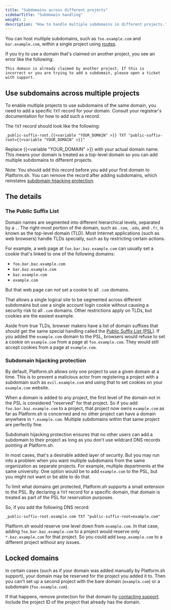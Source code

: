 ```yaml
---
title: "Subdomains across different projects"
sidebarTitle: "Subdomain handling"
weight: 2
description: "How to handle multiple subdomains in different projects."
---
```


You can host multiple subdomains, such as `foo.example.com` and `bar.example.com`,
within a single project using [routes](../../define-routes/_index.md).

If you try to use a domain that's claimed on another project, you see an error like the following:

```text
This domain is already claimed by another project. If this is incorrect or you are trying to add a subdomain, please open a ticket with support.
```

## Use subdomains across multiple projects

To enable multiple projects to use subdomains of the same domain,
you need to add a specific `TXT` record for your domain.
Consult your registrar's documentation for how to add such a record.

The `TXT` record should look like the following:

```text
_public-suffix-root.{{<variable "YOUR_DOMAIN" >}} TXT "public-suffix-root={{<variable "YOUR_DOMAIN" >}}"
```

Replace {{<variable "YOUR_DOMAIN" >}} with your actual domain name.
This means your domain is treated as a top-level domain
so you can add multiple subdomains to different projects.

Note: You should add this record before you add your first domain to Platform.sh.
You can remove the record after adding subdomains, which reinstates [subdomain hijacking protection](#subdomain-hijacking-protection).

## The details

### The Public Suffix List

Domain names are segmented into different hierarchical levels, separated by a `.`.
The right-most portion of the domain, such as `.com`, `.edu`, and `.fr`,
is known as the top-level domain (TLD).
Most Internet applications (such as web browsers) handle TLDs specially, such as by restricting certain actions.

For example, a web page at `foo.bar.baz.example.com` can usually set a cookie that's linked to one of the following domains:

* `foo.bar.baz.example.com`
* `bar.baz.example.com`
* `baz.example.com`
* `example.com`

But that web page can *not* set a cookie to all `.com` domains.

That allows a single logical site to be segmented across different subdomains but use a single account login cookie without causing a security risk to all `.com` domains.
Other restrictions apply on TLDs, but cookies are the easiest example.

Aside from true TLDs, browser makers have a list of domain suffixes that should get the same special handling
called the [Public Suffix List (PSL)](https://publicsuffix.org/).
If you added the `example.com` domain to the PSL,
browsers would refuse to set a cookie on `example.com` from a page at `foo.example.com`.
They would still accept cookies from a page at `example.com`.

### Subdomain hijacking protection

By default, Platform.sh allows only one project to use a given domain at a time.
This is to prevent a malicious actor from registering a project with a subdomain such as `evil.example.com`
and using that to set cookies on your `example.com` website.

When a domain is added to any project, the first level of the domain not in the PSL is considered "reserved" for that project.
So if you add `foo.bar.baz.example.com` to a project,
that project now owns `example.com` as far as Platform.sh is concerned
and no other project can have a domain anywhere in `*.example.com`.
Multiple subdomains within that same project are perfectly fine.

Subdomain hijacking protection ensures that no other users can add a subdomain to their project
as long as you don't use wildcard DNS records pointing at Platform.sh.

In most cases, that's a desirable added layer of security.
But you may run into a problem when you want multiple subdomains from the same organization as separate projects.
For example, multiple departments at the same university.
One option would be to add `example.com` to the PSL, but you might not want or be able to do that.

To limit what domains get protected, Platform.sh supports a small extension to the PSL.
By declaring a `TXT` record for a specific domain, that domain is treated as part of the PSL for reservation purposes.

So, if you add the following DNS record:

```text
_public-suffix-root.example.com TXT "public-suffix-root=example.com"
```

Platform.sh would reserve one level down from `example.com`.
In that case, adding `foo.bar.baz.example.com` to a project would reserve only `*.baz.example.com` for that project.
So you could add `beep.example.com` to a different project without any issues.

## Locked domains

In certain cases (such as if your domain was added manually by Platform.sh support),
your domain may be reserved for the project you added it to.
Then you can't set up a second project with the bare domain (`example.com`) or a subdomain (`foo.example.com`).

If that happens, remove protection for that domain by [contacting support](../../overview/get-support.md).
Include the project ID of the project that already has the domain.